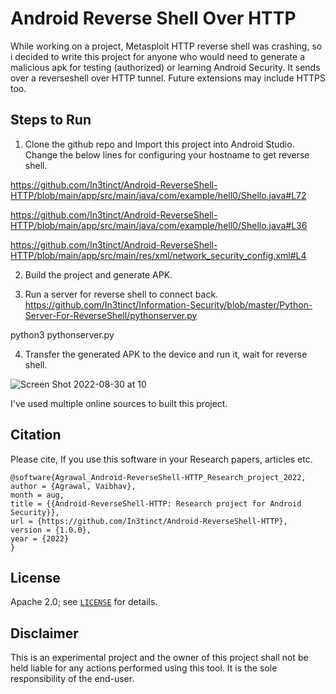 # Android Reverse Shell Over HTTP
While working on a project, Metasploit HTTP reverse shell was crashing, so i decided to write this project for anyone who would need to generate a malicious apk for testing (authorized) or learning Android Security. It sends over a reverseshell over HTTP tunnel. Future extensions may include HTTPS too.

## Steps to Run

1) Clone the github repo and Import this project into Android Studio. Change the below lines for configuring your hostname to get reverse shell.
 
 https://github.com/In3tinct/Android-ReverseShell-HTTP/blob/main/app/src/main/java/com/example/hell0/Shello.java#L72

 https://github.com/In3tinct/Android-ReverseShell-HTTP/blob/main/app/src/main/java/com/example/hell0/Shello.java#L36

 https://github.com/In3tinct/Android-ReverseShell-HTTP/blob/main/app/src/main/res/xml/network_security_config.xml#L4

2) Build the project and generate APK.

3) Run a server for reverse shell to connect back.
https://github.com/In3tinct/Information-Security/blob/master/Python-Server-For-ReverseShell/pythonserver.py

python3 pythonserver.py

4) Transfer the generated APK to the device and run it, wait for reverse shell.

![Screen Shot 2022-08-30 at 10](https://user-images.githubusercontent.com/18059590/187598627-a6835a6e-c8b3-40b7-a5eb-62aa3459b46a.png)

I've used multiple online sources to built this project.

## Citation
Please cite, If you use this software in your Research papers, articles etc.

```
@software{Agrawal_Android-ReverseShell-HTTP_Research_project_2022,
author = {Agrawal, Vaibhav},
month = aug,
title = {{Android-ReverseShell-HTTP: Research project for Android Security}},
url = {https://github.com/In3tinct/Android-ReverseShell-HTTP},
version = {1.0.0},
year = {2022}
}
```
## License
Apache 2.0; see [`LICENSE`](LICENSE) for details.

## Disclaimer
This is an experimental project and the owner of this project shall not be held liable for any actions performed using this tool. It is the sole responsibility of the end-user.

